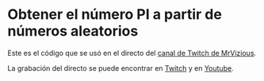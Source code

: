 # Obtener el número PI a partir de números aleatorios

Este es el código que se usó en el directo del [canal de Twitch de MrVizious](https://www.twitch.tv/mrvizious).

La grabación del directo se puede encontrar en [Twitch](https://www.twitch.tv/videos/1447140413) y en [Youtube](https://youtu.be/SDtLzwdJplo).